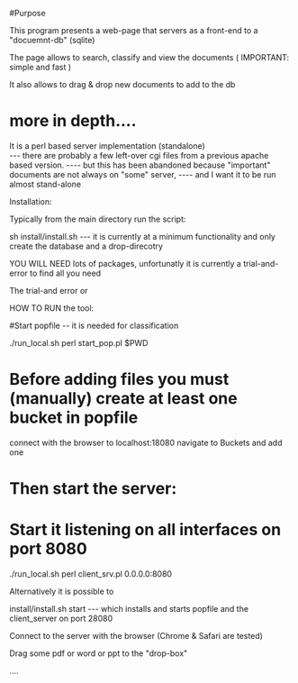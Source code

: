
#Purpose

This program presents a web-page that servers as a front-end to a "docuemnt-db"  (sqlite)

The page allows to search, classify and view the documents ( IMPORTANT: simple and fast )

It also allows to drag & drop new documents to add to the db


# more in depth....

It is a perl based server implementation (standalone)   
  --- there are probably a few left-over cgi files from a previous apache based version.
  ---- but this has been abandoned because "important" documents are not always on "some" server,
  ---- and I want it to be run almost stand-alone

Installation:

Typically from the main directory run the script:

sh install/install.sh
 --- it is currently at a minimum functionality
 and only create the database and a drop-direcotry

YOU WILL NEED lots of packages, unfortunatly it is currently a trial-and-error to find all you need


The trial-and error or

HOW TO RUN the tool:

#Start popfile -- it is needed for classification

 ./run_local.sh perl start_pop.pl $PWD


# Before adding files you must (manually) create at least one bucket in popfile
connect with the browser to localhost:18080
 navigate to Buckets
and add one


# Then start the server:
# Start it listening on all interfaces on port 8080
 ./run_local.sh perl client_srv.pl 0.0.0.0:8080


Alternatively it is possible to

install/install.sh start    --- which installs and starts popfile and the client_server on port 28080



Connect to the server with the browser (Chrome & Safari are tested)


Drag some pdf or word or ppt to the "drop-box"

....

